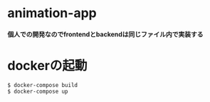 # animation-app

#### 個人での開発なのでfrontendとbackendは同じファイル内で実装する

# dockerの起動
```
$ docker-compose build
$ docker-compose up
```
